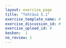 ```yaml
---
layout: exercise_page
title: "Tehtävä 5.1"
exercise_template_name: #
exercise_discussion_id: #
exercise_upload_id: #
kesken:  1
no_review: 1
---
```

